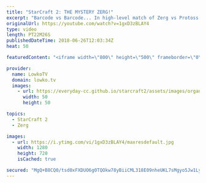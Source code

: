 ```yaml
---
title: "StarCraft 2: THE MYSTERY ZERG!"
excerpt: "Barcode vs Barcode... In high-level match of Zerg vs Protoss. Subscribe for more videos: http://lowko.tv/youtube INnoVation vs Solar: https://youtu.be/Cnv7Y5qxk9w  Sometimes it's hard to know who's playing in what game, because a lot of progamers on the ladder play with barcode accounts. In this video"
originalUrl: https://youtube.com/watch?v=1gxD3zBLAY4
type: video
length: PT22M26S
publishedDateTime: 2018-06-26T12:03:34Z
heat: 50

featuredContent: "<iframe width=\"800\" height=\"500\" frameborder=\"0\" src=\"https://www.youtube.com/embed/1gxD3zBLAY4\" allow=\"accelerometer; autoplay; encrypted-media; gyroscope; picture-in-picture\" allowfullscreen></iframe>"

provider:
  name: LowkoTV
  domain: lowko.tv
  images:
    - url: https://everyday-cc.github.io/starcraft2/assets/images/organizations/lowko.tv-50x50.jpg
      width: 50
      height: 50

topics:
  - StarCraft 2
  - Zerg

images:
  - url: https://i.ytimg.com/vi/1gxD3zBLAY4/maxresdefault.jpg
    width: 1280
    height: 720
    isCached: true

secured: "MgQ+B8CQ0/tsd0xFXDUO6g0TQOkw78yBiiCML318E09nheUKL7sMgyo5Jw1LyDfYR+9DZyToFugyD3mQC4uy3Kknmee+mkOAm1bwmHgdbYPtYqvUZtdEGD7p3L36YRfW/mQ+UONxdEAvYXkdIv8Vn4gqvwLvqcAn8OUPGL6gnOQvaFrnm0TEjuOf0gPgrQ9FBpqCmzE6XUhp6G1o8zk0+KMA3uVlJ91AcH+zMzHjqX3OtwdLQZOF5qEueICAP7lglel2xlLsbQyAeEM1bAFo8zQBXNNEAkyDn49WIrDMeWIlFvBu/d8g4h7O+0lNLwNEz8Y0FuSi+/UbxMazeamzg3t4mVFV0iV8aGu+L/fIs6SWcutFSdZvZHAh3kezk7yyVOTK3rWSDSE55ob33VTnrw1ldjErT6vY9TCzEYU8i58=;wgJU+zaD8xGgCv0jKCi3zA=="
---
```


